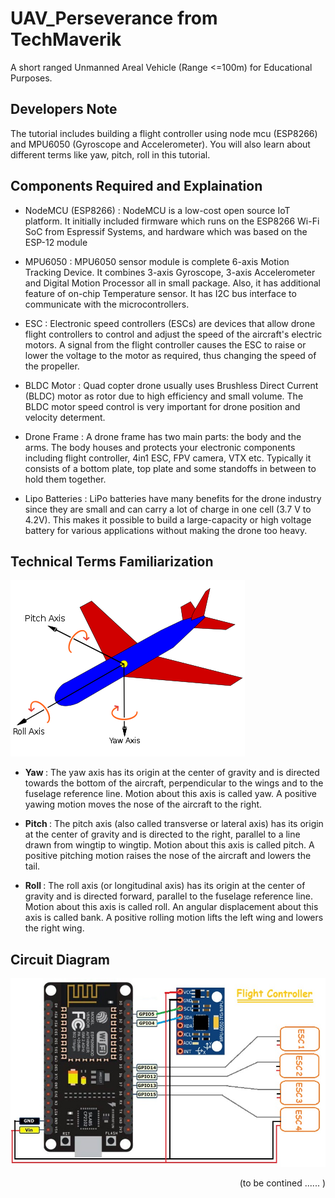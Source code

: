 # UAV_Perseverance from TechMaverik
A short ranged Unmanned Areal Vehicle (Range <=100m) for Educational Purposes.

## Developers Note
The tutorial includes building a flight controller using node mcu (ESP8266) and MPU6050 (Gyroscope and Accelerometer). You will also learn about different terms like yaw, pitch, roll in this tutorial. 

## Components Required and Explaination

* NodeMCU (ESP8266) : NodeMCU is a low-cost open source IoT platform. It initially included firmware which runs on the ESP8266 Wi-Fi SoC from Espressif Systems, and hardware which was based on the ESP-12 module

* MPU6050 : MPU6050 sensor module is complete 6-axis Motion Tracking Device. It combines 3-axis Gyroscope, 3-axis Accelerometer and Digital Motion Processor all in small package. Also, it has additional feature of on-chip Temperature sensor. It has I2C bus interface to communicate with the microcontrollers.

* ESC : Electronic speed controllers (ESCs) are devices that allow drone flight controllers to control and adjust the speed of the aircraft's electric motors. A signal from the flight controller causes the ESC to raise or lower the voltage to the motor as required, thus changing the speed of the propeller.

* BLDC Motor : Quad copter drone usually uses Brushless Direct Current (BLDC) motor as rotor due to high efficiency and small volume. The BLDC motor speed control is very important for drone position and velocity determent.

* Drone Frame : A drone frame has two main parts: the body and the arms. The body houses and protects your electronic components including flight controller, 4in1 ESC, FPV camera, VTX etc. Typically it consists of a bottom plate, top plate and some standoffs in between to hold them together.

* Lipo Batteries : LiPo batteries have many benefits for the drone industry since they are small and can carry a lot of charge in one cell (3.7 V to 4.2V). This makes it possible to build a large-capacity or high voltage battery for various applications without making the drone too heavy.

## Technical Terms Familiarization

<img src="Design_Archives\Yaw_pitch_roll.png" alt="cannot display">

* <b> Yaw </b> : The yaw axis has its origin at the center of gravity and is directed towards the bottom of the aircraft, perpendicular to the wings and to the fuselage reference line. Motion about this axis is called yaw. A positive yawing motion moves the nose of the aircraft to the right.

* <b> Pitch </b> : The pitch axis (also called transverse or lateral axis) has its origin at the center of gravity and is directed to the right, parallel to a line drawn from wingtip to wingtip. Motion about this axis is called pitch. A positive pitching motion raises the nose of the aircraft and lowers the tail.

* <b> Roll </b> : The roll axis (or longitudinal axis) has its origin at the center of gravity and is directed forward, parallel to the fuselage reference line. Motion about this axis is called roll. An angular displacement about this axis is called bank. A positive rolling motion lifts the left wing and lowers the right wing. 

## Circuit Diagram
<img src="Design_Archives\Circuit_Diagram.jpg" alt="Cannot Display">

<p align ="right">(to be contined ...... )</p>
